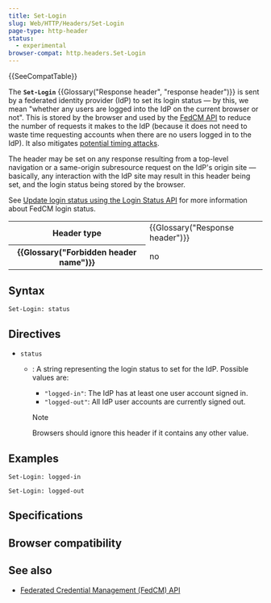 ```yaml
---
title: Set-Login
slug: Web/HTTP/Headers/Set-Login
page-type: http-header
status:
  - experimental
browser-compat: http.headers.Set-Login
---
```


{{SeeCompatTable}}

The **`Set-Login`** {{Glossary("Response header", "response header")}} is sent by a federated identity provider (IdP) to set its login status — by this, we mean "whether any users are logged into the IdP on the current browser or not". This is stored by the browser and used by the [FedCM API](/Web/API/FedCM_API) to reduce the number of requests it makes to the IdP (because it does not need to waste time requesting accounts when there are no users logged in to the IdP). It also mitigates [potential timing attacks](https://github.com/w3c-fedid/FedCM/issues/447).

The header may be set on any response resulting from a top-level navigation or a same-origin subresource request on the IdP's origin site — basically, any interaction with the IdP site may result in this header being set, and the login status being stored by the browser.

See [Update login status using the Login Status API](/Web/API/FedCM_API/IDP_integration#update_login_status_using_the_login_status_api) for more information about FedCM login status.

<table class="properties">
  <tbody>
    <tr>
      <th scope="row">Header type</th>
      <td>{{Glossary("Response header")}}</td>
    </tr>
    <tr>
      <th scope="row">{{Glossary("Forbidden header name")}}</th>
      <td>no</td>
    </tr>
  </tbody>
</table>

## Syntax

```http
Set-Login: status
```

## Directives

- `status`

  - : A string representing the login status to set for the IdP. Possible values are:

    - `"logged-in"`: The IdP has at least one user account signed in.
    - `"logged-out"`: All IdP user accounts are currently signed out.

    > [!NOTE]
    > Browsers should ignore this header if it contains any other value.

## Examples

```http
Set-Login: logged-in

Set-Login: logged-out
```

## Specifications



## Browser compatibility



## See also

- [Federated Credential Management (FedCM) API](/Web/API/FedCM_API)
